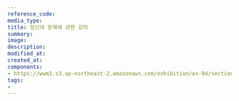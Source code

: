 ```yaml
---
reference_code:
media_type:
title: 정신대 문제에 관한 강의
summary:
image:
description:
modified_at:
created_at:
components:
- https://wwm3.s3.ap-northeast-2.amazonaws.com/exhibition/ex-04/section-01-right/13_정신대+문제에+관한+강의.JPG
tags:
-
---
```

